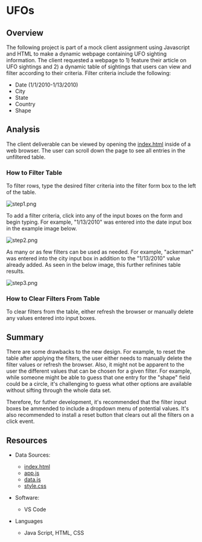 # UFOs
## Overview
The following project is part of a mock client assignment using Javascript and HTML to make a dynamic webpage containing UFO sighting information. The client requested a webpage to 1) feature their article on UFO sightings and 2) a dynamic table of sightings that users can view and filter according to their criteria. Filter criteria include the following:

- Date (1/1/2010-1/13/2010)
- City
- State
- Country
- Shape
## Analysis
The client deliverable can be viewed by opening the [index.html](https://github.com/InRegards2Pluto/UFOs/blob/28f0901e87378c44f871cba3710697d8f3bfa7c7/index.html) inside of a web browser. The user can scroll down the page to see all entries in the unfiltered table. 

### How to Filter Table
To filter rows, type the desired filter criteria into the filter form box to the left of the table.

![step1.png](https://github.com/InRegards2Pluto/UFOs/blob/28f0901e87378c44f871cba3710697d8f3bfa7c7/images/step1.png)

To add a filter criteria, click into any of the input boxes on the form and begin typing. For example, "1/13/2010" was entered into the date input box in the example image below. 

![step2.png](https://github.com/InRegards2Pluto/UFOs/blob/28f0901e87378c44f871cba3710697d8f3bfa7c7/images/step2.png)

As many or as few filters can be used as needed. For example, "ackerman" was entered into the city input box in addition to the "1/13/2010" value already added. As seen in the below image, this further refinines table results.

![step3.png](https://github.com/InRegards2Pluto/UFOs/blob/28f0901e87378c44f871cba3710697d8f3bfa7c7/images/step3.png)

### How to Clear Filters From Table
To clear filters from the table, either refresh the browser or manually delete any values entered into input boxes.
## Summary
There are some drawbacks to the new design. For example, to reset the table after applying the filters, the user either needs to manually delete the filter values or refresh the browser. Also, it might not be apparent to the user the different values that can be chosen for a given filter. For example, while someone might be able to guess that one entry for the "shape" field could be a circle, it's challenging to guess what other options are available without sifting through the whole data set.

Therefore, for futher development, it's recommended that the filter input boxes be ammended to include a dropdown menu of potential values. It's also recommended to install a reset button that clears out all the filters on a click event.

## Resources
- Data Sources:
  - [index.html](https://github.com/InRegards2Pluto/UFOs/blob/28f0901e87378c44f871cba3710697d8f3bfa7c7/index.html)
  - [app.js](https://github.com/InRegards2Pluto/UFOs/blob/28f0901e87378c44f871cba3710697d8f3bfa7c7/static/js/app.js)
  - [data.js](https://github.com/InRegards2Pluto/UFOs/blob/28f0901e87378c44f871cba3710697d8f3bfa7c7/static/js/data.js)
  - [style.css](https://github.com/InRegards2Pluto/UFOs/blob/28f0901e87378c44f871cba3710697d8f3bfa7c7/css/style.css)
- Software:
  - VS Code

- Languages
  - Java Script, HTML, CSS
